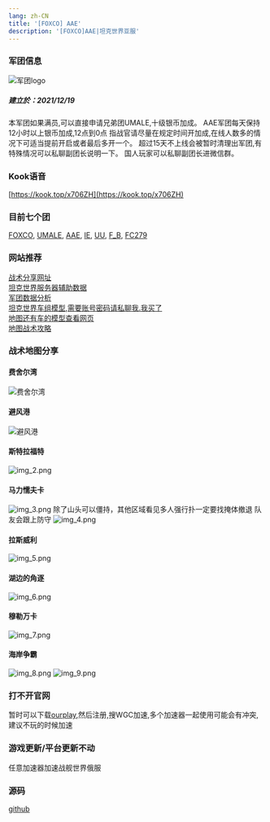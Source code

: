 ```yaml
---
lang: zh-CN
title: '[FOXCO] AAE'
description: '[FOXCO]AAE|坦克世界亚服'
---
```


### 军团信息

![军团logo](./img/logo.png)

[//]: # (### [FOXCO] AAE)

##### 建立於：2021/12/19

本军团如果满员,可以直接申请兄弟团UMALE,十级银币加成。
AAE军团每天保持12小时以上银币加成,12点到0点
指战官请尽量在规定时间开加成,在线人数多的情况下可适当提前开启或者最后多开一个。
超过15天不上线会被暂时清理出军团,有特殊情况可以私聊副团长说明一下。
国人玩家可以私聊副团长进微信群。

### Kook语音

[https://kook.top/x706ZH](https://kook.top/x706ZH)

### 目前七个团

[FOXCO](https://asia.wargaming.net/clans/wot/2000016612/),
[UMALE](https://asia.wargaming.net/clans/wot/2000012921/),
[AAE](https://asia.wargaming.net/clans/wot/2000017515/),
[IE](https://asia.wargaming.net/clans/wot/2000017683/),
[UU](https://asia.wargaming.net/clans/wot/2000014025/),
[F_B](https://asia.wargaming.net/clans/wot/2000017841/),
[FC279](https://asia.wargaming.net/clans/wot/2000017843/)

### 网站推荐

[战术分享网址](https://stratsketch.com/)  
[坦克世界服务器辅助数据](https://wgstatus.com/wot)  
[军团数据分析](https://clantools.us/)  
[坦克世界车组模型,需要账号密码请私聊我.我买了](https://gamemodels3d.com/games/worldoftanks/)  
[地图还有车的模型查看网页](https://wotinspector.com/zh-hans/shop)  
[地图战术攻略](https://wotguru.com/)

### 战术地图分享

#### 费舍尔湾

![费舍尔湾](img.png)

#### 避风港

![避风港](img_1.png)

#### 斯特拉福特

![img_2.png](img_2.png)

#### 马力懦夫卡

![img_3.png](img_3.png)
除了山头可以僵持，其他区域看见多人强行扑一定要找掩体撤退 队友会跟上防守
![img_4.png](img_4.png)

#### 拉斯威利

![img_5.png](img_5.png)

#### 湖边的角逐

![img_6.png](img_6.png)

#### 穆勒万卡

![img_7.png](img_7.png)

#### 海岸争霸

![img_8.png](img_8.png)
![img_9.png](img_9.png)

### 打不开官网

暂时可以下载[ourplay](https://www.ourplay.net/download/),然后注册,搜WGC加速,多个加速器一起使用可能会有冲突,建议不玩的时候加速

### 游戏更新/平台更新不动

任意加速器加速战舰世界俄服

### 源码
[github](https://github.com/uxzhen/aae)